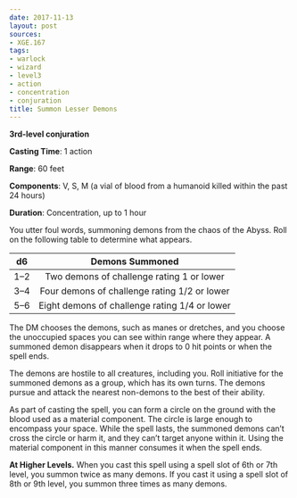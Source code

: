 ```yaml
---
date: 2017-11-13
layout: post
sources:
- XGE.167
tags:
- warlock
- wizard
- level3
- action
- concentration
- conjuration
title: Summon Lesser Demons
---
```


**3rd-level conjuration**

**Casting Time**: 1 action

**Range**: 60 feet

**Components**: V, S, M (a vial of blood from a humanoid killed within the past 24 hours)

**Duration**: Concentration, up to 1 hour

You utter foul words, summoning demons from the chaos of the Abyss. Roll on the following table to determine what appears.

|d6 |Demons Summoned                              |
|---|:-------------------------------------------:|
|1–2|Two demons of challenge rating 1 or lower    |
|3–4|Four demons of challenge rating 1/2 or lower |
|5–6|Eight demons of challenge rating 1/4 or lower|

The DM chooses the demons, such as manes or dretches, and you choose the unoccupied spaces you can see within range where they appear. A summoned demon disappears when it drops to 0 hit points or when the spell ends.

The demons are hostile to all creatures, including you. Roll initiative for the summoned demons as a group, which has its own turns. The demons pursue and attack the nearest non-demons to the best of their ability.

As part of casting the spell, you can form a circle on the ground with the blood used as a material component. The circle is large enough to encompass your space. While the spell lasts, the summoned demons can’t cross the circle or harm it, and they can’t target anyone within it. Using the material component in this manner consumes it when the spell ends.

**At Higher Levels.** When you cast this spell using a spell slot of 6th or 7th level, you summon twice as many demons. If you cast it using a spell slot of 8th or 9th level, you summon three times as many demons.
